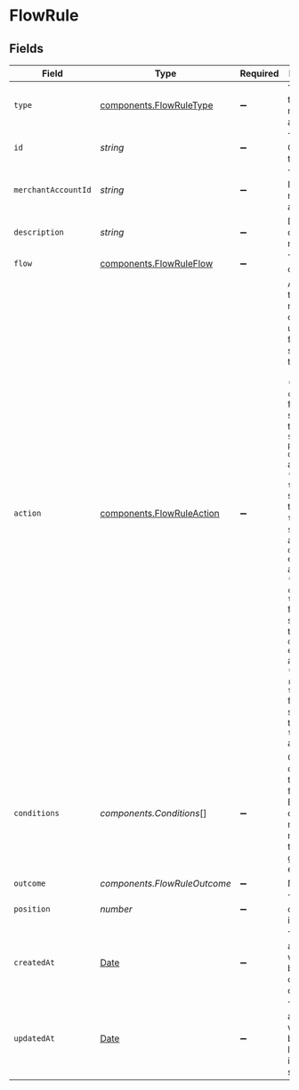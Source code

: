 # FlowRule


## Fields

| Field                                                                                                                                                                                                                                                                                                                                                                                                                      | Type                                                                                                                                                                                                                                                                                                                                                                                                                       | Required                                                                                                                                                                                                                                                                                                                                                                                                                   | Description                                                                                                                                                                                                                                                                                                                                                                                                                | Example                                                                                                                                                                                                                                                                                                                                                                                                                    |
| -------------------------------------------------------------------------------------------------------------------------------------------------------------------------------------------------------------------------------------------------------------------------------------------------------------------------------------------------------------------------------------------------------------------------- | -------------------------------------------------------------------------------------------------------------------------------------------------------------------------------------------------------------------------------------------------------------------------------------------------------------------------------------------------------------------------------------------------------------------------- | -------------------------------------------------------------------------------------------------------------------------------------------------------------------------------------------------------------------------------------------------------------------------------------------------------------------------------------------------------------------------------------------------------------------------- | -------------------------------------------------------------------------------------------------------------------------------------------------------------------------------------------------------------------------------------------------------------------------------------------------------------------------------------------------------------------------------------------------------------------------- | -------------------------------------------------------------------------------------------------------------------------------------------------------------------------------------------------------------------------------------------------------------------------------------------------------------------------------------------------------------------------------------------------------------------------- |
| `type`                                                                                                                                                                                                                                                                                                                                                                                                                     | [components.FlowRuleType](../../models/components/flowruletype.md)                                                                                                                                                                                                                                                                                                                                                         | :heavy_minus_sign:                                                                                                                                                                                                                                                                                                                                                                                                         | The type of this resource. Is always `rule`.                                                                                                                                                                                                                                                                                                                                                                               | rule                                                                                                                                                                                                                                                                                                                                                                                                                       |
| `id`                                                                                                                                                                                                                                                                                                                                                                                                                       | *string*                                                                                                                                                                                                                                                                                                                                                                                                                   | :heavy_minus_sign:                                                                                                                                                                                                                                                                                                                                                                                                         | The unique Gr4vy ID for this rule.                                                                                                                                                                                                                                                                                                                                                                                         | fe26475d-ec3e-4884-9553-f7356683f7f9                                                                                                                                                                                                                                                                                                                                                                                       |
| `merchantAccountId`                                                                                                                                                                                                                                                                                                                                                                                                        | *string*                                                                                                                                                                                                                                                                                                                                                                                                                   | :heavy_minus_sign:                                                                                                                                                                                                                                                                                                                                                                                                         | The unique ID for a merchant account.                                                                                                                                                                                                                                                                                                                                                                                      | default                                                                                                                                                                                                                                                                                                                                                                                                                    |
| `description`                                                                                                                                                                                                                                                                                                                                                                                                              | *string*                                                                                                                                                                                                                                                                                                                                                                                                                   | :heavy_minus_sign:                                                                                                                                                                                                                                                                                                                                                                                                         | Description of the flow rule.                                                                                                                                                                                                                                                                                                                                                                                              | example rule.                                                                                                                                                                                                                                                                                                                                                                                                              |
| `flow`                                                                                                                                                                                                                                                                                                                                                                                                                     | [components.FlowRuleFlow](../../models/components/flowruleflow.md)                                                                                                                                                                                                                                                                                                                                                         | :heavy_minus_sign:                                                                                                                                                                                                                                                                                                                                                                                                         | The name of the Flow.                                                                                                                                                                                                                                                                                                                                                                                                      | checkout                                                                                                                                                                                                                                                                                                                                                                                                                   |
| `action`                                                                                                                                                                                                                                                                                                                                                                                                                   | [components.FlowRuleAction](../../models/components/flowruleaction.md)                                                                                                                                                                                                                                                                                                                                                     | :heavy_minus_sign:                                                                                                                                                                                                                                                                                                                                                                                                         | Action for the given rule. Actions can only be used in<br/>flows that support them.<br/><br/>* The `checkout` flow only supports the<br/>`select-payment-options` action.<br/>* The `card-transaction` supports the `route-transaction`,<br/>`skip-3ds`, and `decline-early` actions.<br/>* The `non-card-transaction` flow only supports the<br/>`decline-early` action.<br/>* The `redirect-transaction` flow only supports<br/>the `route-transaction` action.<br/> | select-payment-options                                                                                                                                                                                                                                                                                                                                                                                                     |
| `conditions`                                                                                                                                                                                                                                                                                                                                                                                                               | *components.Conditions*[]                                                                                                                                                                                                                                                                                                                                                                                                  | :heavy_minus_sign:                                                                                                                                                                                                                                                                                                                                                                                                         | One or more conditions that apply for this rule. Each condition<br/>needs to match for this rule to go into effect.                                                                                                                                                                                                                                                                                                        |                                                                                                                                                                                                                                                                                                                                                                                                                            |
| `outcome`                                                                                                                                                                                                                                                                                                                                                                                                                  | *components.FlowRuleOutcome*                                                                                                                                                                                                                                                                                                                                                                                               | :heavy_minus_sign:                                                                                                                                                                                                                                                                                                                                                                                                         | N/A                                                                                                                                                                                                                                                                                                                                                                                                                        |                                                                                                                                                                                                                                                                                                                                                                                                                            |
| `position`                                                                                                                                                                                                                                                                                                                                                                                                                 | *number*                                                                                                                                                                                                                                                                                                                                                                                                                   | :heavy_minus_sign:                                                                                                                                                                                                                                                                                                                                                                                                         | The position of the rule in the flow.                                                                                                                                                                                                                                                                                                                                                                                      | 2                                                                                                                                                                                                                                                                                                                                                                                                                          |
| `createdAt`                                                                                                                                                                                                                                                                                                                                                                                                                | [Date](https://developer.mozilla.org/en-US/docs/Web/JavaScript/Reference/Global_Objects/Date)                                                                                                                                                                                                                                                                                                                              | :heavy_minus_sign:                                                                                                                                                                                                                                                                                                                                                                                                         | The date and time<br/>when this buyer was created in our system.                                                                                                                                                                                                                                                                                                                                                           | 2013-07-16T19:23:00.000+00:00                                                                                                                                                                                                                                                                                                                                                                                              |
| `updatedAt`                                                                                                                                                                                                                                                                                                                                                                                                                | [Date](https://developer.mozilla.org/en-US/docs/Web/JavaScript/Reference/Global_Objects/Date)                                                                                                                                                                                                                                                                                                                              | :heavy_minus_sign:                                                                                                                                                                                                                                                                                                                                                                                                         | The date and time<br/>when this buyer was last updated in our system.                                                                                                                                                                                                                                                                                                                                                      | 2013-07-16T19:23:00.000+00:00                                                                                                                                                                                                                                                                                                                                                                                              |